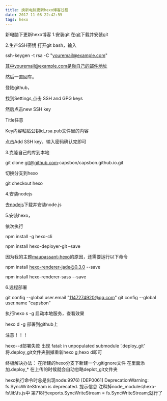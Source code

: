 ```yaml
---
title: 换新电脑更新hexo博客过程
date: 2017-11-08 22:42:55
tags: hexo
---
```


新电脑下更新hexo博客
1.安装git
在[git](https://git-scm.com/)下载并安装git

2.生产SSH密钥
打开git bash，输入 

ssh-keygen -t rsa -C "youremail@example.com" 

其中youremail@example.com是你自己的邮件地址

然后一直回车。

登陆github，

找到Settings,点击 SSH and GPG keys 

然后点击new SSH key

Title任意

Key内容粘贴公钥id_rsa.pub文件里的内容

点击Add SSH key，输入密码确认完即可

3.克隆自己的库到本地

git clone git@github.com:capsbon/capsbon.github.io.git

切换分支到hexo

git checkout hexo

4.安装nodejs

去[nodejs](https://nodejs.org/en/)下载并安装node.js

5.安装hexo，

依次执行

npm install -g hexo-cli

npm install hexo-deployer-git –save

因为我的主题[maupassant-hexo](https://github.com/tufu9441/maupassant-hexo)的原因，还需要运行以下命令

npm install hexo-renderer-jade@0.3.0 --save

npm install hexo-renderer-sass --save

6.远程部署

git config --global user.email "1147274920@qq.com"
git config --global user.name "capsbon"


执行hexo s -g 启动本地服务，查看效果

hexo d -g 部署到github上

注意！！！

hexo--d部署失败 出现
fatal: in unpopulated submodule ‘.deploy_git’
将.deploy_git文件夹删掉重新hexo g;hexo d即可

终极解决办法：
在所建的hexo分支下新建一个.gitignore文件
在里面添加.deploy_*
在上传的时候就会自动忽略deplot_git文件夹

hexo执行命令时总是出现node:9976) [DEP0061] DeprecationWarning: fs.SyncWriteStream is deprecated.
提示信息
注释掉node_modules\hexo-fs\lib\fs.js中
第718行exports.SyncWriteStream = fs.SyncWriteStream;就行了